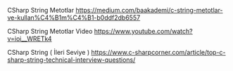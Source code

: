 ﻿CSharp String Metotlar
https://medium.com/baakademi/c-string-metotlar-ve-kullan%C4%B1m%C4%B1-b0ddf2db6557


CSharp String Metotlar Video
https://www.youtube.com/watch?v=ioi__WRETk4



CSharp String ( İleri Seviye )
https://www.c-sharpcorner.com/article/top-c-sharp-string-technical-interview-questions/